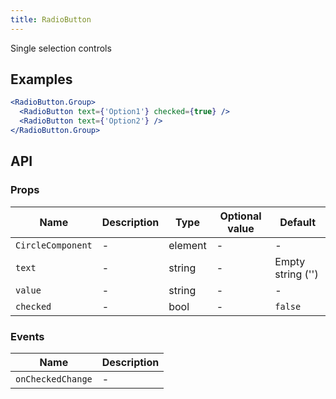```yaml
---
title: RadioButton
---
```

Single selection controls

## Examples

```jsx
<RadioButton.Group>
  <RadioButton text={'Option1'} checked={true} />
  <RadioButton text={'Option2'} />
</RadioButton.Group>
```

## API

### Props
Name | Description | Type | Optional value | Default
--- | --- | --- | --- | ---
`CircleComponent` | - | element | - | -
`text` | - | string | - | Empty string ('')
`value` | - | string | - | -
`checked` | - | bool | - | `false`

### Events
Name | Description
--- | ---
`onCheckedChange` | -
